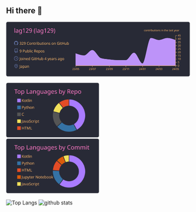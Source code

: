 ## Hi there 👋

  <img alt="" height="150px" src="https://raw.githubusercontent.com/lag129/lag129/main/profile-summary-card-output/dracula/0-profile-details.svg" />
<p align="left">
  <img alt="" height="150px" src="https://raw.githubusercontent.com/lag129/lag129/main/profile-summary-card-output/dracula/1-repos-per-language.svg" />
  <img alt="" height="150px" src="https://raw.githubusercontent.com/lag129/lag129/main/profile-summary-card-output/dracula/2-most-commit-language.svg" />
</p>
<p align="left"> 
  <img alt="Top Langs" height="150px" src="https://github-readme-stats-clone-lag129.vercel.app/api/top-langs/?username=lag129&layout=compact&exclude_repo=github-readme-stats-clone,ScenarioFlowSample,kaggle_titanic,kaggle_HousePrices,Rhythm&theme=dracula" />
  <img alt="github stats" height="150px" src="https://github-readme-stats-clone-lag129.vercel.app/api/?username=lag129&show_icons=true&theme=dracula" />
</p>

<!--
**lag129/lag129** is a ✨ _special_ ✨ repository because its `README.md` (this file) appears on your GitHub profile.

Here are some ideas to get you started:

- 🔭 I’m currently working on ...
- 🌱 I’m currently learning ...
- 👯 I’m looking to collaborate on ...
- 🤔 I’m looking for help with ...
- 💬 Ask me about ...
- 📫 How to reach me: ...
- 😄 Pronouns: ...
- ⚡ Fun fact: ...
-->
